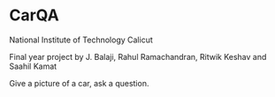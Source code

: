 # CarQA

National Institute of Technology Calicut

Final year project by J. Balaji, Rahul Ramachandran, Ritwik Keshav and Saahil Kamat


Give a picture of a car, ask a question.
